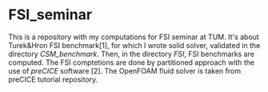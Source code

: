 # FSI_seminar

This is a repository with my computations for FSI seminar at TUM. It's about Turek&Hron FSI benchmark[1],
for which I wrote solid solver, validated in the directory *CSM_benchmark*. Then, in the directory
*FSI*, FSI benchmarks are computed. The FSI comptetions are done by partitioned approach with the use
of *preCICE* software [2]. The OpenFOAM fluid solver is taken from preCICE tutorial repository.
